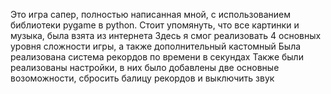 Это игра сапер, полностью написанная мной, с использованием библиотеки pygame в python.
Стоит упомянуть, что все картинки и музыка, была взята из интернета
Здесь я смог реализовать 4 основных уровня сложности игры, а также дополнительный кастомный
Была реализована система рекордов по времени в секундах
Также были реализованы настройки, в них было добавлены две основные возоможности, сбросить балицу рекордов и выключить звук
